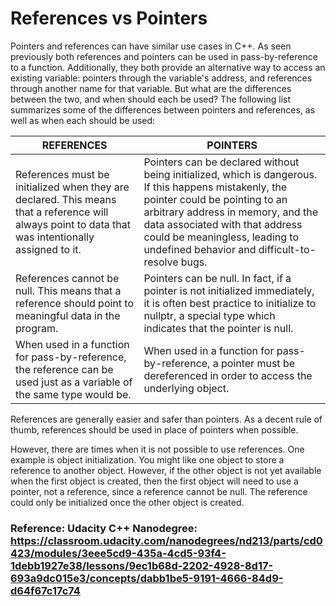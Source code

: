 # References vs Pointers
Pointers and references can have similar use cases in C++. As seen previously both references and pointers can be used in pass-by-reference to a function. Additionally, they both provide an alternative way to access an existing variable: pointers through the variable's address, and references through another name for that variable. But what are the differences between the two, and when should each be used? The following list summarizes some of the differences between pointers and references, as well as when each should be used:

| REFERENCES | POINTERS |
|------------|----------|
| References must be initialized when they are declared. This means that a reference will always point to data that was intentionally assigned to it. | Pointers can be declared without being initialized, which is dangerous. If this happens mistakenly, the pointer could be pointing to an arbitrary address in memory, and the data associated with that address could be meaningless, leading to undefined behavior and difficult-to-resolve bugs. |
| References cannot be null. This means that a reference should point to meaningful data in the program. | Pointers can be null. In fact, if a pointer is not initialized immediately, it is often best practice to initialize to nullptr, a special type which indicates that the pointer is null. |
| When used in a function for pass-by-reference, the reference can be used just as a variable of the same type would be. | When used in a function for pass-by-reference, a pointer must be dereferenced in order to access the underlying object. |

References are generally easier and safer than pointers. As a decent rule of thumb, references should be used in place of pointers when possible.

However, there are times when it is not possible to use references. One example is object initialization. You might like one object to store a reference to another object. However, if the other object is not yet available when the first object is created, then the first object will need to use a pointer, not a reference, since a reference cannot be null. The reference could only be initialized once the other object is created.

### Reference: Udacity C++ Nanodegree: https://classroom.udacity.com/nanodegrees/nd213/parts/cd0423/modules/3eee5cd9-435a-4cd5-93f4-1debb1927e38/lessons/9ec1b68d-2202-4928-8d17-693a9dc015e3/concepts/dabb1be5-9191-4666-84d9-d64f67c17c74

